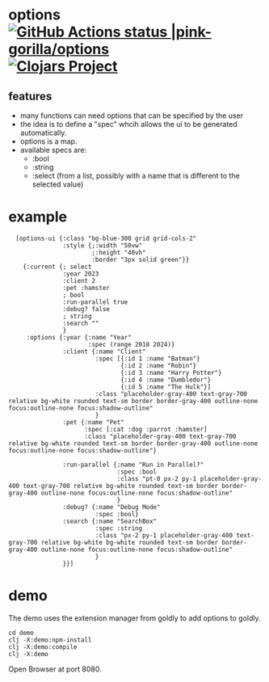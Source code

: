 # options [![GitHub Actions status |pink-gorilla/options](https://github.com/pink-gorilla/options/workflows/CI/badge.svg)](https://github.com/pink-gorilla/options/actions?workflow=CI)[![Clojars Project](https://img.shields.io/clojars/v/org.pinkgorilla/options.svg)](https://clojars.org/org.pinkgorilla/options)


## features
- many functions can need options that can be specified by the user
- the idea is to define a "spec" whcih allows the ui to be generated automatically. 
- options is a map.
- available specs are:
  - :bool 
  - :string 
  - :select (from a list, possibly with a name that is different to the selected value) 

# example

```
  [options-ui {:class "bg-blue-300 grid grid-cols-2"
               :style {;:width "50vw"
                       ;:height "40vh"
                       :border "3px solid green"}}
    {:current {; select
               :year 2023
               :client 2
               :pet :hamster
               ; bool
               :run-parallel true
               :debug? false
               ; string
               :search ""
               }
     :options {:year {:name "Year"
                      :spec (range 2018 2024)}
               :client {:name "Client"
                        :spec [{:id 1 :name "Batman"}
                               {:id 2 :name "Robin"}
                               {:id 3 :name "Harry Potter"}
                               {:id 4 :name "Dumbledor"}
                               {:id 5 :name "The Hulk"}]
                        :class "placeholder-gray-400 text-gray-700 relative bg-white rounded text-sm border border-gray-400 outline-none focus:outline-none focus:shadow-outline"
                        }
               :pet {:name "Pet"
                     :spec [:cat :dog :parrot :hamster]
                     :class "placeholder-gray-400 text-gray-700 relative bg-white rounded text-sm border border-gray-400 outline-none focus:outline-none focus:shadow-outline"}

               :run-parallel {:name "Run in Parallel?"
                              :spec :bool
                              :class "pt-0 px-2 py-1 placeholder-gray-400 text-gray-700 relative bg-white rounded text-sm border border-gray-400 outline-none focus:outline-none focus:shadow-outline"
                              }
               :debug? {:name "Debug Mode"
                        :spec :bool}
               :search {:name "SearchBox"
                        :spec :string
                        :class "px-2 py-1 placeholder-gray-400 text-gray-700 relative bg-white bg-white rounded text-sm border border-gray-400 outline-none focus:outline-none focus:shadow-outline"
                        }
               }}]
```

# demo

The demo uses the extension manager from goldly to add options to goldly.

```
cd demo
clj -X:demo:npm-install
clj -X:demo:compile
clj -X:demo
```

Open Browser at port 8080.